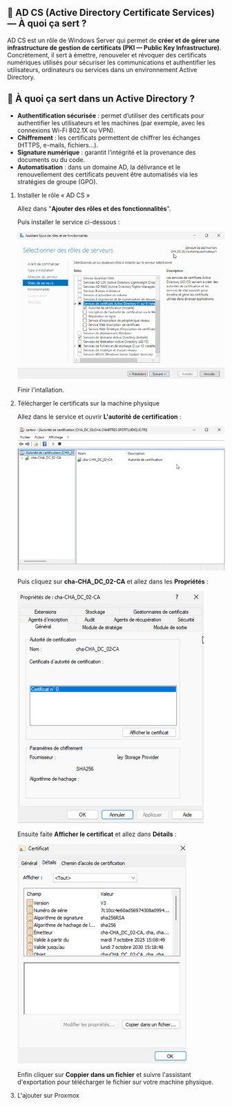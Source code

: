 ## 🎯 AD CS (Active Directory Certificate Services) — À quoi ça sert ?

 AD CS est un rôle de Windows Server qui permet de **créer et de gérer une infrastructure de gestion de certificats (PKI — Public Key Infrastructure)**.
 Concrètement, il sert à émettre, renouveler et révoquer des certificats numériques utilisés pour sécuriser les communications et authentifier les utilisateurs, ordinateurs ou services dans un environnement Active Directory.

## 🔐 À quoi ça sert dans un Active Directory ?

- **Authentification sécurisée** : permet d’utiliser des certificats pour authentifier les utilisateurs et les machines (par exemple, avec les connexions Wi-Fi 802.1X ou VPN).
- **Chiffrement** : les certificats permettent de chiffrer les échanges (HTTPS, e-mails, fichiers…).
- **Signature numérique** : garantit l’intégrité et la provenance des documents ou du code.
- **Automatisation** : dans un domaine AD, la délivrance et le renouvellement des certificats peuvent être automatisés via les stratégies de groupe (GPO).

1. Installer le rôle « AD CS »

    Allez dans "**Ajouter des rôles et des fonctionnalités**".

    Puis installer le service ci-dessous :

    ![installe](AD-CS/1.png)

    Finir l'intallation.

2. Télécharger le certificats sur la machine physique

    Allez dans le service et ouvrir **L'autorité de certification** :

    ![autorité](AD-CS/2.png)

    Puis cliquez sur **cha-CHA_DC_02-CA** et allez dans les **Propriétés** :

    ![propriétés](AD-CS/3.png)

    Ensuite faite **Afficher le certificat** et allez dans **Détails** :

    ![certificats](AD-CS/4.png)

    Enfin cliquer sur **Coppier dans un fichier** et suivre l'assistant d'exportation pour télécharger le fichier sur votre machine physique.

3. L'ajouter sur Proxmox

    
